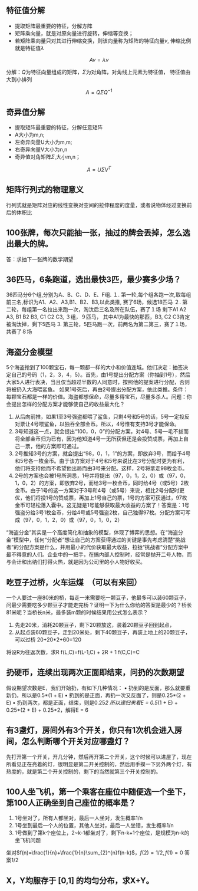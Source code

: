 ## 特征值分解 

- 提取矩阵最重要的特征，分解方阵
- 矩阵乘向量，就是对原向量进行旋转，伸缩等变换；
- 若矩阵乘向量只对其进行伸缩变换，则该向量称为矩阵的特征向量$v$, 伸缩比例就是特征值$\lambda$

$$ Av=\lambda v $$

分解：$Q$为特征向量组成的矩阵，$\Sigma$为对角阵，对角线上元素为特征值， 特征值由大到小排列

$$A=Q\Sigma Q^{-1} $$

## 奇异值分解

- 提取矩阵最重要的特征，分解任意矩阵
- A大小为m,n;
- 左奇异向量U大小为m,m;
- 右奇异向量V大小为n,n
- 奇异值对角矩阵$\Sigma$,大小m,n；

$$A=U\Sigma V^T$$


## 矩阵行列式的物理意义

行列式就是矩阵对应的线性变换对空间的拉伸程度的度量，或者说物体经过变换前后的体积比


## 100张牌，每次只能抽一张，抽过的牌会丢掉，怎么选出最大的牌。

答：求抽下一张牌的数学期望

## 36匹马，6条跑道，选出最快3匹，最少赛多少场？

36匹马分6个组,分别为A、B、C、D、E、F组.
１. 第一轮,每个组各跑一次,取每组前三名,标识为A1、A2、A3,B1、B2、B3,以此类推, 赛了6场，候选18匹马
２. 第二轮，每组第一名拉出来跑一次，淘汰后三名及所在队伍，赛了１场
    剩下A1 A2 A3, B1 B2 B3, C1 C2 C3,  ３组，９匹马，
    其中A1为最快的那匹，B3, C2 C3肯定被淘汰掉，剩下5匹马
3. 第三轮，5匹马跑一次，前两名为第二第三，赛了１场，　共赛了８场
    
## 海盗分金模型

5个海盗抢到了100颗宝石，每一颗都一样的大小和价值连城。他们决定：抽签决定自己的号码（1，2，3，4，5）。首先，由1号提出分配方案（你抽到1号），然后大家5人进行表决，当且仅当超过半数的人同意时，按照他的提案进行分配，否则将被扔入大海喂鲨鱼。 如果1号死后，再由2号提出分配方案，依此类推。条件：每颗宝石都是一样的价值。海盗都想保命，尽量多得宝石，尽量多杀人。问题：你会提出怎样的分配方案才能够使自己的收益最大化？

1. 从后向前推，如果1至3号强盗都喂了鲨鱼，只剩4号和5号的话，5号一定投反对票让4号喂鲨鱼，以独吞全部金币。所以，4号惟有支持3号才能保命。
2. 3号知道这一点，就会提出“100，0，0”的分配方案，对4号、5号一毛不拔而将全部金币归为已有，因为他知道4号一无所获但还是会投赞成票，再加上自己一票，他的方案即可通过。
3. 2号推知3号的方案，就会提出“98，0，1，1”的方案，即放弃3号，而给予4号和5号各一枚金币。由于该方案对于4号和5号来说比在3号分配时更为有利，他们将支持他而不希望他出局而由3号来分配。这样，2号将拿走98枚金币。
4. 2号的方案也会被1号所洞悉，1号并将提出（97，0，1，2，0）或（97，0，1，0，2）的方案，即放弃2号，而给3号一枚金币，同时给4号（或5号）2枚金币。由于1号的这一方案对于3号和4号（或5号）来说，相比2号分配时更优，他们将投1号的赞成票，再加上1号自己的票，1号的方案可获通过，97枚金币可轻松落入囊中。这无疑是1号能够获取最大收益的方案了！答案是：1号强盗分给3号1枚金币，分给4号或5号强盗2枚，自己独得97枚。分配方案可写成（97，0，1，2，0）或（97，0，1，0，2）

“海盗分金”其实是一个高度简化和抽象的模型，体现了博弈的思想。在“海盗分金”模型中，任何“分配者”想让自己的方案获得通过的关键是事先考虑清楚“挑战者”的分配方案是什么，并用最小的代价获取最大收益，拉拢“挑战者”分配方案中最不得意的人们。企业中的一把手，在搞内部人控制时，经常是抛开二号人物，而与会计和出纳们打得火热，就是因为公司里的小人物好收买。


## 吃豆子过桥，火车运煤　（可以有来回）

一个人要过一座80米的桥，每走一米需要吃一颗豆子，他最多可以装60颗豆子，问最少需要吃多少颗豆子才能走完桥？证明一下为什么你给的答案是最少的？桥长81米呢？当桥长n米，最多装m颗的时候结果用公式怎么表示？

1. 先走20米，消耗20颗豆子，剩下20颗放这，装着20颗豆子回到起点，
2. 从起点装60颗豆子，走到20米处，剩下40颗豆子，再装上地上的20颗豆子，可以过桥
20+20*2+60=120

将设R为往返次数，求R
f(L,C)=f(L-1,C) + 2R + 1
f(C,C)=C

## 扔硬币，连续出现两次正面即结束，问扔的次数期望

假设期望次数是E，我们开始扔，有如下几种情况：
• 扔到的是反面，那么就要重新仍，所以是0.5*(1 + E)
• 扔到的是正面，再扔一次又反面了，则是0.25*(2 + E)
• 扔到两次，都是正面，结束，则是0.25*2
所以递归来看E = 0.5*(1 + E) + 0.25*(2 + E) + 0.25*2，解得E = 6 

## 有3盏灯，房间外有3个开关，你只有1次机会进入房间，怎么判断哪个开关对应哪盏灯？

先打开第一个开关，开几分钟，然后再开第二个开关，这个时候可以进屋了，现在所看见正在亮着的灯，很明显是第二开关控制的，然后用手摸一下另外两个灯，有热度的，就是第二个开关控制的，剩下的当然就第三个开关控制的。

## 100人坐飞机，第一个乘客在座位中随便选一个坐下，第100人正确坐到自己座位的概率是？

1. 1号坐对了，所有人都坐对，最后一人坐对，发生概率1/n
2. 1号坐到最后一个人的位置，其他人坐对，最后一人坐错，发生概率1/n
3. 1号做到了第k个座位上，2~k-1都坐对了，剩下n-k+1个座位，是规模为n-k的坐飞机问题

坐对$f(n)=\frac{1}{n}+\frac{1}{n}\sum_{2}^{n}f(n-k)$，$f(2)=1/2,f(1)=0$
答案1/2

## X，Y均服存于 [0,1] 的均匀分布，求X+Y。

